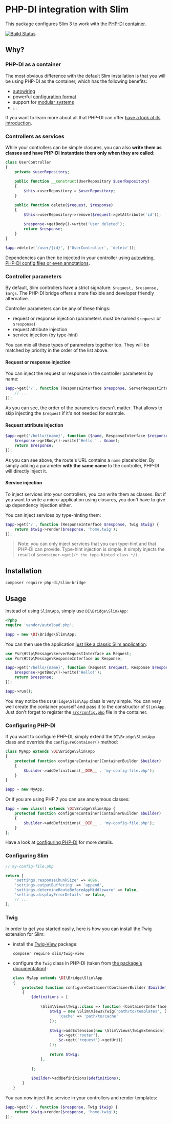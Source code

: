 # PHP-DI integration with Slim

This package configures Slim 3 to work with the [PHP-DI container](http://php-di.org/).

[![Build Status](https://travis-ci.org/PHP-DI/Slim-Bridge.svg?branch=master)](https://travis-ci.org/PHP-DI/Slim-Bridge)

## Why?

### PHP-DI as a container

The most obvious difference with the default Slim installation is that you will be using PHP-DI as the container, which has the following benefits:

- [autowiring](http://php-di.org/doc/autowiring.html)
- powerful [configuration format](http://php-di.org/doc/php-definitions.html)
- support for [modular systems](http://php-di.org/doc/definition-overriding.html)
- ...

If you want to learn more about all that PHP-DI can offer [have a look at its introduction](http://php-di.org/).

### Controllers as services

While your controllers can be simple closures, you can also **write them as classes and have PHP-DI instantiate them only when they are called**:

```php
class UserController
{
    private $userRepository;
    
    public function __construct(UserRepository $userRepository)
    {
        $this->userRepository = $userRepository;
    }

    public function delete($request, $response)
    {
        $this->userRepository->remove($request->getAttribute('id'));
        
        $response->getBody()->write('User deleted');
        return $response;
    }
}

$app->delete('/user/{id}', ['UserController', 'delete']);
```

Dependencies can then be injected in your controller using [autowiring, PHP-DI config files or even annotations](http://php-di.org/doc/definition.html).

### Controller parameters

By default, Slim controllers have a strict signature: `$request, $response, $args`. The PHP-DI bridge offers a more flexible and developer friendly alternative.

Controller parameters can be any of these things:

- request or response injection (parameters must be named `$request` or `$response`)
- request attribute injection
- service injection (by type-hint)

You can mix all these types of parameters together too. They will be matched by priority in the order of the list above.

#### Request or response injection

You can inject the request or response in the controller parameters by name:

```php
$app->get('/', function (ResponseInterface $response, ServerRequestInterface $request) {
    // ...
});
```

As you can see, the order of the parameters doesn't matter. That allows to skip injecting the `$request` if it's not needed for example.

#### Request attribute injection

```php
$app->get('/hello/{name}', function ($name, ResponseInterface $response) {
    $response->getBody()->write('Hello ' . $name);
    return $response;
});
```

As you can see above, the route's URL contains a `name` placeholder. By simply adding a parameter **with the same name** to the controller, PHP-DI will directly inject it.

#### Service injection

To inject services into your controllers, you can write them as classes. But if you want to write a micro-application using closures, you don't have to give up dependency injection either.

You can inject services by type-hinting them:

```php
$app->get('/', function (ResponseInterface $response, Twig $twig) {
    return $twig->render($response, 'home.twig');
});
```

> Note: you can only inject services that you can type-hint and that PHP-DI can provide. Type-hint injection is simple, it simply injects the result of `$container->get(/* the type-hinted class */)`.

## Installation

```
composer require php-di/slim-bridge
```

## Usage

Instead of using `Slim\App`, simply use `DI\Bridge\Slim\App`:

```php
<?php
require 'vendor/autoload.php';

$app = new \DI\Bridge\Slim\App;
```

You can then use the application [just like a classic Slim application](http://www.slimframework.com/):

```php
use Psr\Http\Message\ServerRequestInterface as Request;
use Psr\Http\Message\ResponseInterface as Response;

$app->get('/hello/{name}', function (Request $request, Response $response) {
    $response->getBody()->write('Hello!');
    return $response;
});

$app->run();
```

You may notice the `DI\Bridge\Slim\App` class is very simple. You can very well create the container yourself and pass it to the constructor of `Slim\App`. Just don't forget to register the [`src/config.php`](src/config.php) file in the container.

### Configuring PHP-DI

If you want to configure PHP-DI, simply extend the `DI\Bridge\Slim\App` class and override the `configureContainer()` method:

```php
class MyApp extends \DI\Bridge\Slim\App
{
    protected function configureContainer(ContainerBuilder $builder)
    {
        $builder->addDefinitions(__DIR__ . 'my-config-file.php');
    }
}

$app = new MyApp;
```

Or if you are using PHP 7 you can use anonymous classes:

```php
$app = new class() extends \DI\Bridge\Slim\App {
    protected function configureContainer(ContainerBuilder $builder)
    {
        $builder->addDefinitions(__DIR__ . 'my-config-file.php');
    }
};
```

Have a look at [configuring PHP-DI](http://php-di.org/doc/container-configuration.html) for more details.

### Configuring Slim

```php
// my-config-file.php

return [
    'settings.responseChunkSize' => 4096,
    'settings.outputBuffering' => 'append',
    'settings.determineRouteBeforeAppMiddleware' => false,
    'settings.displayErrorDetails' => false,
    // ...
];
```

### Twig

In order to get you started easily, here is how you can install the Twig extension for Slim:

- install the [Twig-View](https://github.com/slimphp/Twig-View) package:

    ```
    composer require slim/twig-view
    ```
- configure the `Twig` class in PHP-DI (taken from [the package's documentation](https://github.com/slimphp/Twig-View#usage)):

    ```php
    class MyApp extends \DI\Bridge\Slim\App
    {
        protected function configureContainer(ContainerBuilder $builder)
        {
            $definitions = [
            
                \Slim\Views\Twig::class => function (ContainerInterface $c) {
                    $twig = new \Slim\Views\Twig('path/to/templates', [
                        'cache' => 'path/to/cache'
                    ]);
                
                    $twig->addExtension(new \Slim\Views\TwigExtension(
                        $c->get('router'),
                        $c->get('request')->getUri()
                    ));
                
                    return $twig;
                },
                
            ];
            
            $builder->addDefinitions($definitions);
        }
    }
    ```

You can now inject the service in your controllers and render templates:

```php
$app->get('/', function ($response, Twig $twig) {
    return $twig->render($response, 'home.twig');
});
```

